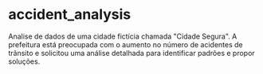 # accident_analysis
 Analise de dados de uma cidade fictícia chamada "Cidade Segura". A prefeitura está preocupada com o aumento no número de acidentes de trânsito e solicitou uma análise detalhada para identificar padrões e propor soluções.
